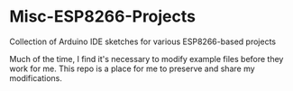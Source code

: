 # Misc-ESP8266-Projects
Collection of Arduino IDE sketches for various ESP8266-based projects

Much of the time, I find it's necessary to modify example files before they work for me. This repo is a place for me to preserve and share my modifications. 
